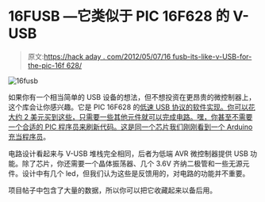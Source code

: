 # 16FUSB —它类似于 PIC 16F628 的 V-USB

> 原文:[https://hack aday . com/2012/05/07/16 fusb-its-like-v-USB-for-the-pic-16f 628/](https://hackaday.com/2012/05/07/16fusb-its-like-v-usb-for-the-pic-16f628/)

![](../Images/884e2fa8368e462b73c3a20dc42dfe6a.png "16fusb")

如果你有一个相当简单的 USB 设备的想法，但不想投资在更昂贵的微控制器上，这个库会让你感兴趣。它是 PIC 16F628 的[低速 USB 协议的软件实现。你可以花大约 2 美元买到这些，只需要一些其他元件就可以完成电路。嘿，你甚至不需要一个合适的 PIC 程序员来刷新代码。这是同一个芯片](http://www.lendlocus.com/?q=16fusb)[我们刚刚看到一个 Arduino 充当程序员](http://hackaday.com/2012/05/02/arduino-can-program-pic-too/)。

电路设计看起来与 V-USB 堆栈完全相同，后者为低端 AVR 微控制器提供 USB 功能。除了芯片，你还需要一个晶体振荡器、几个 3.6V 齐纳二极管和一些无源元件。设计中有几个 led，但我们认为这些是反馈用的，对电路的功能并不重要。

项目帖子中包含了大量的数据，所以你可以把它收藏起来以备后用。